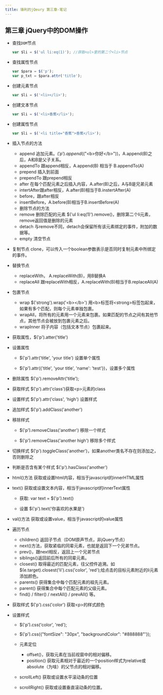 ```yaml
---
title: 锋利的jQeury 第三章-笔记 
---
```


## 第三章 jQuery中的DOM操作
 - 查找`DOM`节点

    ```javascript
    var $li = $('ul li:eq(1)'); //获取<ul>里的第二个<li>节点
    ```

<!--more-->

 - 查找属性节点

    ```javascript
    var $para = $('p'); 
    var p_txt = $para.attr('title');
    ```

 - 创建元素节点

    ```javascript
    var $li = $('<li></li>');
    ```

 - 创建文本节点

    ```javascript
    var $li = $('<li>香蕉</li>');
    ```

 - 创建属性节点

    ```javascript
    var $li = $('<li title="香蕉">香蕉</li>');
    ```
    
 - 插入节点的方法
    - append 追加元素。$('p').append($("&lt;b>你好&lt;/b>"))，A.append(B)之后，A和B是父子关系。
    - appendTo 跟append相反，A.append(B) 相当于 B.appendTo(A)
    - prepend 插入到前面
    - prependTo 跟prepend相反
    - after 在每个匹配元素之后插入内容，A.after(B)之后，A与B是兄弟元素
    - intertAfter跟after相反，A.after(B)相当于B.instertAfter(A)
    - before，跟after相反
    - insertBefore，A.before(B)相当于B.insertBefore(A)
    - 删除节点的方法
    - remove 删除匹配的元素 $('ul li:eq(1)').remove()，删除第二个li元素，remove返回值是删除的元素
    - detach 与remove不同，detach会保留所有该元素绑定的事件，附加的数据等。
    - empty 清空节点

- 复制节点 clone，可以传入一个boolean参数表示是否同时复制元素中所绑定的事件。

- 替换节点
    - replaceWith， A.replaceWith(B)，用B替换A
    - replaceAll 跟replaceWith相反，A.replaceWith(B)相当于B.replaceAll(A)

- 包裹节点
    - wrap $('strong').wrap('&lt;b>&lt;/b>') 用&lt;b>标签将&lt;strong>标签包起来，如果有多个匹配，则每个元素单独包裹。
    - wrapAll，将所有的元素用一个元素来包裹。如果匹配的节点之间有其他节点，其他节点会被放到包裹元素之后。
    - wrapInner 将子内容（包括文本节点）包裹起来。

- 获取属性，$('p').atter('title')

- 设置属性

    - $('p').attr('title', 'your title') 设置单个属性

    - $('p').attr({'title', 'your title', 'name': 'test'})，设置多个属性

- 删除属性 $('p').removeAttr('title');

- 获取样式 $('p').attr('class')获取&lt;p>元素的class

- 设置样式 $('p').attr('class', 'high') 设置样式

- 追加样式 $('p').addClass('another')

- 移除样式

    - $('p').removeClass('another') 移除一个样式

    - $('p').removeClass('another high') 移除多个样式

- 切换样式 $('p').toggleClass('another')，如果another类名不存在则添加之，否则删除之

- 判断是否含有某个样式 $('p').hasClass('another')
- html()方法 获取或设置html内容，相当于javascript的innerHTML属性
- text() 获取或设置文本内容，相当于javascript的innerText属性

    - 获取: var text = $('p').text()

    - 设置 $('p').text('你喜欢的水果是')
- val()方法 获取或设置value，相当于javascript的value属性

- 遍历节点
    - children() 返回子节点（DOM原声节点，非jQuery节点）
    - next()方法，获取紧临的同辈元素，也就是返回下一个兄弟节点。
    - prev()，跟next相反，返回上一个兄弟节点
    - siblings()返回前后所有的同辈元素。
    - closest() 取得最近的匹配元素，往父控件追溯。如$(e.target).closest('li').css('color', 'red');给点击的目标元素附近的li元素添加颜色。
    - parents() 获得集合中每个匹配元素的祖先元素。
    - parent() 获得集合中每个匹配元素的父级元素。
    - find() / filter() / nextAll() / prevAll() 等。

- 获取样式 $('p').css('color') 获取&lt;p>的样式颜色

- 设置样式

    - $('p').css('color', 'red');

    - $('p').css({"fontSize": "30px", "backgroundColor": "#888888"'});

    - 元素定位
        - offset()，获取元素在当前视窗中的相对偏移。
        - position() 获取元素相对于最近的一个position样式为relative或absolute（为啥）的父节点的相对偏移。
    - scrollLeft() 获取或设置水平滚动条的位置
    - scrollRight() 获取或设置垂直滚动条的位置。
